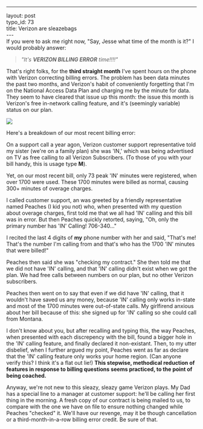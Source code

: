 ------------------------------------------------------------------------

layout: post\
typo\_id: 73\
title: Verizon are sleazebags\
---\
If you were to ask me right now, "Say, Jesse what time of the month is
it?" I would probably answer:

> *"It's **VERIZON BILLING ERROR** time!!!!"*

That's right folks, for the **third straight month** I've spent hours on
the phone with Verizon correcting billing errors. The problem has been
data minutes the past two months, and Verizon's habit of conveniently
forgetting that I'm on the National Access Data Plan and charging me by
the minute for data. They seem to have cleared that issue up this month:
the issue this month is Verizon's free in-network calling feature, and
it's (seemingly variable) status on our plan.

![](http://www.gizmodo.com/gadgets/images/verizon_is_evil.jpg)

Here's a breakdown of our most recent billing error:

On a support call a year agon, Verizon customer support representative
told my sister (we're on a family plan) she was 'IN,' which was being
advertised on TV as free calling to all Verizon Subscribers. (To those
of you with your bill handy, this is usage type **M**).

Yet, on our most recent bill, only 73 peak 'IN' minutes were registered,
when over 1700 were used. These 1700 minutes were billed as normal,
causing 300+ minutes of overage charges.

I called customer support, an was greeted by a friendly representative
named Peaches (I kid you not) who, when presented with my question about
overage charges, first told me that we all had 'IN' calling and this
bill was in error. But then Peaches quickly retorted, saying, "Oh, only
the primary number has 'IN' Calling! 706-340..."

I recited the last 4 digits of **my** phone number with her and said,
"That's me! That's the number I'm calling from and that's who has the
1700 'IN' minutes that were billed!"

Peaches then said she was "checking my contract." She then told me that
we did not have 'IN' calling, and that 'IN' calling didn't exist when we
got the plan. We had free calls between numbers on our plan, but no
other Verizon subscribers.

Peaches then went on to say that even if we did have 'IN' calling, that
it wouldn't have saved us any money, because 'IN' calling only works
in-state and most of the 1700 minutes were out-of-state calls. My
girlfirend anxious about her bill because of this: she signed up for
'IN' calling so she could call from Montana.

I don't know about you, but after recalling and typing this, the way
Peaches, when presented with each discrepency with the bill, found a
bigger hole in the 'IN' calling feature, and finally declared it
non-existant. Then, to my utter disbelief, when I further argued my
point, Peaches went as far as declare that the 'IN' calling feature only
works your home region. (Can anyone verify this? I think it's a flat out
lie!) **This stepwise, methodical reduction of features in response to
billing questions seems practiced, to the point of being coached.**

Anyway, we're not new to this sleazy, sleazy game Verizon plays. My Dad
has a special line to a manager at customer support: he'll be calling
her first thing in the morning. A fresh copy of our contract is being
mailed to us, to compare with the one we have on file to ensure nothing
changed while Peaches "checked" it. We'll have our revenge, may it be
though cancellation or a third-month-in-a-row billing error credit. Be
sure of that.
